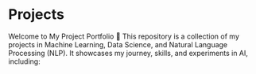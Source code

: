 # Projects
Welcome to My Project Portfolio 🚀 This repository is a collection of my projects in Machine Learning, Data Science, and Natural Language Processing (NLP). It showcases my journey, skills, and experiments in AI, including:
